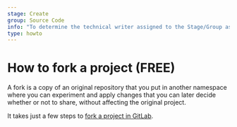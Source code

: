 ```yaml
---
stage: Create
group: Source Code
info: "To determine the technical writer assigned to the Stage/Group associated with this page, see https://about.gitlab.com/handbook/engineering/ux/technical-writing/#assignments"
type: howto
---
```


# How to fork a project **(FREE)**

A fork is a copy of an original repository that you put in another namespace
where you can experiment and apply changes that you can later decide whether or
not to share, without affecting the original project.

It takes just a few steps to [fork a project in GitLab](../user/project/repository/forking_workflow.md#creating-a-fork).
